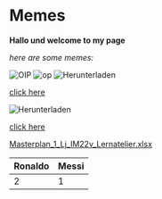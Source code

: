 # Memes 

**Hallo und welcome to my page** 

*here are some memes:*

![OIP](https://user-images.githubusercontent.com/110893454/183606269-376845a0-d719-44ba-9bc3-469c09f5c58e.jpg)
![op](https://user-images.githubusercontent.com/110893454/183611151-8a84f3b4-298c-433e-907d-82deb3a5a2c6.jpg)
![Herunterladen](https://user-images.githubusercontent.com/110893454/183610436-61ec55c1-3da1-43c5-a9a4-fb48af04a498.jpg)


[click here](https://www.youtube.com/watch?v=dQw4w9WgXcQ)


![Herunterladen](https://user-images.githubusercontent.com/110893454/183610436-61ec55c1-3da1-43c5-a9a4-fb48af04a498.jpg)

[click here](https://www.youtube.com/watch?v=dQw4w9WgXcQ)

[Masterplan_1_Lj_IM22v_Lernatelier.xlsx](https://github.com/doomdude12/shiny-pancake/files/9288966/Masterplan_1_Lj_IM22v_Lernatelier.xlsx)

| Ronaldo | Messi |
| --- | --- |
| 2 | 1 |


